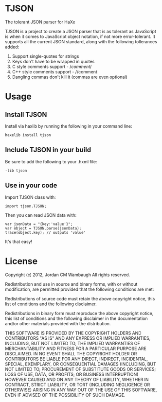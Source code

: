 TJSON
=====

The tolerant JSON parser for HaXe

TJSON is a project to create a JSON parser that is as tolerant as JavaScript is when it comes to JavaScript object notation, if not more error-tolerant.
It supports all the current JSON standard, along with the following tollerances added:

1. Support single-quotes for strings
2. Keys don't have to be wrapped in quotes
3. C style comments support - /*comment*/
4. C++ style comments support - //comment
5. Dangling commas don't kill it (commas  are even optional)

Usage
=====

Install TJSON
-------------

Install via haxlib by running the following in your command line:

	haxelib install tjson


Include TJSON in your build
---------------------------
Be sure to add the following to your .hxml file:

	-lib tjson


Use in your code
----------------

Import TJSON class with:

	import tjson.TJSON;

Then you can read JSON data with:

	var jsonData = "{key:'value'}";
	var object = TJSON.parse(jsonData);
	trace(object.key); // outputs 'value'

It's that easy!


License
=======

Copyright (c) 2012, Jordan CM Wambaugh
All rights reserved.

Redistribution and use in source and binary forms, with or without modification, are permitted provided that the following conditions are met:

Redistributions of source code must retain the above copyright notice, this list of conditions and the following disclaimer.

Redistributions in binary form must reproduce the above copyright notice, this list of conditions and the following disclaimer in the documentation and/or other materials provided with the distribution.

THIS SOFTWARE IS PROVIDED BY THE COPYRIGHT HOLDERS AND CONTRIBUTORS "AS IS" AND ANY EXPRESS OR IMPLIED WARRANTIES, INCLUDING, BUT NOT LIMITED TO, THE IMPLIED WARRANTIES OF MERCHANTABILITY AND FITNESS FOR A PARTICULAR PURPOSE ARE DISCLAIMED. IN NO EVENT SHALL THE COPYRIGHT HOLDER OR CONTRIBUTORS BE LIABLE FOR ANY DIRECT, INDIRECT, INCIDENTAL, SPECIAL, EXEMPLARY, OR CONSEQUENTIAL DAMAGES (INCLUDING, BUT NOT LIMITED TO, PROCUREMENT OF SUBSTITUTE GOODS OR SERVICES; LOSS OF USE, DATA, OR PROFITS; OR BUSINESS INTERRUPTION) HOWEVER CAUSED AND ON ANY THEORY OF LIABILITY, WHETHER IN CONTRACT, STRICT LIABILITY, OR TORT (INCLUDING NEGLIGENCE OR OTHERWISE) ARISING IN ANY WAY OUT OF THE USE OF THIS SOFTWARE, EVEN IF ADVISED OF THE POSSIBILITY OF SUCH DAMAGE.

